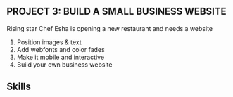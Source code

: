 ## PROJECT 3: BUILD A SMALL BUSINESS WEBSITE

Rising star Chef Esha is opening a new restaurant and needs a website
1. Position images & text
2. Add webfonts and color fades
3. Make it mobile and interactive
4. Build your own business website

## Skills
